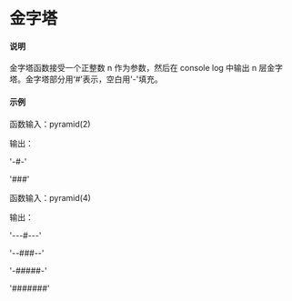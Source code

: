 # 金字塔

#### 说明

金字塔函数接受一个正整数 n 作为参数，然后在 console log 中输出 n 层金字塔。金字塔部分用‘#’表示，空白用'-'填充。

#### 示例

函数输入：pyramid(2)

输出：

'-#-'

'###'

函数输入：pyramid(4)

输出：

'---#---'

'--###--'

'-#####-'

'#######'
